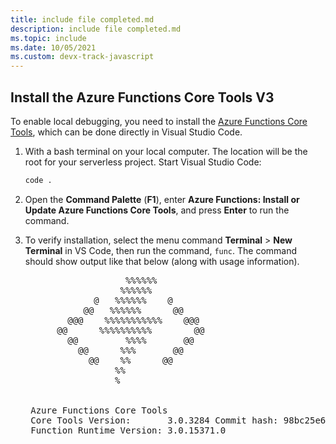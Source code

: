 ```yaml
---
title: include file completed.md
description: include file completed.md
ms.topic: include
ms.date: 10/05/2021
ms.custom: devx-track-javascript
---
```


## Install the Azure Functions Core Tools V3

To enable local debugging, you need to install the [Azure Functions Core Tools](https://github.com/Azure/azure-functions-core-tools), which can be done directly in Visual Studio Code.

1. With a bash terminal on your local computer. The location will be the root for your serverless project. Start Visual Studio Code:

    ```bash
    code .
    ```

1. Open the **Command Palette** (**F1**), enter **Azure Functions: Install or Update Azure Functions Core Tools**, and press **Enter** to run the command.

1. To verify installation, select the menu command **Terminal** > **New Terminal** in VS Code, then run the command, `func`. The command should show output like that below (along with usage information).

    <pre>
                      %%%%%%
                     %%%%%%
                @   %%%%%%    @      
              @@   %%%%%%      @@    
           @@@    %%%%%%%%%%%    @@@ 
         @@      %%%%%%%%%%        @@
           @@         %%%%       @@  
             @@      %%%       @@    
               @@    %%      @@      
                    %%
                    %
    
    
    Azure Functions Core Tools
    Core Tools Version:       3.0.3284 Commit hash: 98bc25e668274edd175a1647fe5a9bc4ffb6887d 
    Function Runtime Version: 3.0.15371.0
    </pre>